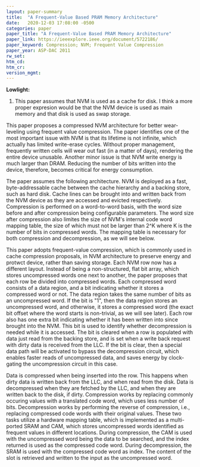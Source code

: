 ```yaml
---
layout: paper-summary
title:  "A Frequent-Value Based PRAM Memory Architecture"
date:   2020-12-03 17:08:00 -0500
categories: paper
paper_title: "A Frequent-Value Based PRAM Memory Architecture"
paper_link: https://ieeexplore.ieee.org/document/5722186/
paper_keyword: Compression; NVM; Frequent Value Compression
paper_year: ASP-DAC 2011
rw_set:
htm_cd:
htm_cr:
version_mgmt:
---
```


**Lowlight:**

1. This paper assumes that NVM is used as a cache for disk. I think a more proper expresion would be that the 
   NVM device is used as main memory and that disk is used as swap storage. 

This paper proposes a compressed NVM architecture for better wear-leveling using frequent value compression.
The paper identifies one of the most important issue with NVM is that its lifetime is not infinite, which actually
has limited write-erase cycles. Without proper management, frequently written cells will wear out fast (in a matter
of days), rendering the entire device unusable.
Another minor issue is that NVM write energy is much larger than DRAM. Reducing the number of bits written into
the device, therefore, becomes critical for energy consumption.

The paper assumes the following architecture. NVM is deployed as a fast, byte-addressable cache between the cache
hierarchy and a backing store, such as hard disk. Cache lines can be brought into and written back from the NVM
device as they are accessed and evicted respectively. 
Compression is performed on a word-to-word basis, with the word size before and after compression being configurable 
parameters. The word size after compression also limites the size of NVM's internal code word mapping table, 
the size of which must not be larger than 2^K where K is the number of bits in compressed words. 
The mapping table is necessary for both compression and decompression, as we will see below.

This paper adopts frequent-value compression, which is commonly used in cache compression proposals, in NVM
architecture to preserve energy and protwct device, rather than saving storage. 
Each NVM row now has a different layout. Instead of being a non-structured, flat bit array, which
stores uncompressed words one next to another, the paper proposes that each row be divided into compressed words.
Each compressed word consists of a data region, and a bit indicating whether it stores a compressed word or not.
The data region takes the same number of bits as an uncompressed word.
If the bit is "1", then the data region stores an uncompressed word, and otherwise, it stores a compressed word 
(the exact bit offset where the word starts is non-trivial, as we will see later).
Each row also has one extra bit indicating whether it has been written into since brought into the NVM.
This bit is used to identify whether decompression is needed while it is accessed. The bit is cleared when a row
is populated with data just read from the backing store, and is set when a write back request with dirty
data is received from the LLC.
If the bit is clear, then a special data path will be activated to bypass the decompression circuit, which enables
faster reads of uncompressed data, and saves energy by clock-gating the uncompression circuit in this case.

Data is compressed when being inserted into the row. This happens when dirty data is written back from the LLC, and when
read from the disk. Data is decompressed when they are fetched by the LLC, and when they are written back to the disk, 
if dirty.
Compression works by replacing commonly occuring values with a translated code word, which uses less number of bits.
Decompression works by performing the reverse of compression, i.e., replacing compressed code words with their original
values. These two tasks utilize a hardware mapping table, which is implemented as a multi-ported SRAM and CAM, which 
stores uncompressed words identified as frequent values in different locations.
During compression, the CAM is used with the uncompressed word being the data to be searched, and the index returned 
is used as the compressed code word. During decompression, the SRAM is used with the compressed code word as index.
The content of the slot is retrieved and written to the input as the uncompressed word. 